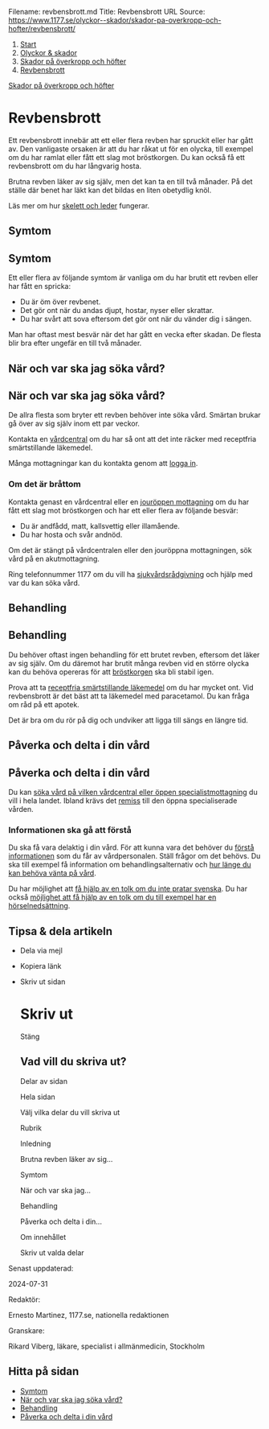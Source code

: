 Filename: revbensbrott.md
Title: Revbensbrott
URL Source: https://www.1177.se/olyckor--skador/skador-pa-overkropp-och-hofter/revbensbrott/

1.  [Start](https://www.1177.se/)
2.  [Olyckor & skador](https://www.1177.se/olyckor--skador/)
3.  [Skador på överkropp och höfter](https://www.1177.se/olyckor--skador/skador-pa-overkropp-och-hofter/)
4.  [Revbensbrott](https://www.1177.se/olyckor--skador/skador-pa-overkropp-och-hofter/revbensbrott/)

[Skador på överkropp och höfter](https://www.1177.se/olyckor--skador/skador-pa-overkropp-och-hofter/)

Revbensbrott
============

Ett revbensbrott innebär att ett eller flera revben har spruckit eller har gått av. Den vanligaste orsaken är att du har råkat ut för en olycka, till exempel om du har ramlat eller fått ett slag mot bröstkorgen. Du kan också få ett revbensbrott om du har långvarig hosta.

Brutna revben läker av sig själv, men det kan ta en till två månader. På det ställe där benet har läkt kan det bildas en liten obetydlig knöl.

Läs mer om hur [skelett och leder](https://www.1177.se/liv--halsa/sa-fungerar-kroppen/skelett-och-leder/) fungerar.

Symtom
------

Symtom
------

Ett eller flera av följande symtom är vanliga om du har brutit ett revben eller har fått en spricka:

*   Du är öm över revbenet.
*   Det gör ont när du andas djupt, hostar, nyser eller skrattar.
*   Du har svårt att sova eftersom det gör ont när du vänder dig i sängen.

Man har oftast mest besvär när det har gått en vecka efter skadan. De flesta blir bra efter ungefär en till två månader.

När och var ska jag söka vård?
------------------------------

När och var ska jag söka vård?
------------------------------

De allra flesta som bryter ett revben behöver inte söka vård. Smärtan brukar gå över av sig själv inom ett par veckor.

Kontakta en [vårdcentral](https://www.1177.se/lankbiblioteket/nationella-lankar/1177---lankar/hitta-vard---forinstallda-sok/hitta-vardcentral-nara-mig/) om du har så ont att det inte räcker med receptfria smärtstillande läkemedel.

Många mottagningar kan du kontakta genom att [logga in](https://www.1177.se/lankbiblioteket/nationella-lankar/1177---lankar/e-tjanster---behallare/e-tjanster---allman-inloggning/).

### Om det är bråttom

Kontakta genast en vårdcentral eller en [jouröppen mottagning](https://www.1177.se/lankbiblioteket/nationella-lankar/1177---lankar/hitta-vard---forinstallda-sok/hitta-jourmottagning-nara-mig/) om du har fått ett slag mot bröstkorgen och har ett eller flera av följande besvär:

*   Du är andfådd, matt, kallsvettig eller illamående.
*   Du har hosta och svår andnöd.

Om det är stängt på vårdcentralen eller den jouröppna mottagningen, sök vård på en akutmottagning.

Ring telefonnummer 1177 om du vill ha [sjukvårdsrådgivning](https://www.1177.se/om-1177/nar-du-ringer-1177/nar-du-ringer-1177/) och hjälp med var du kan söka vård.

Behandling
----------

Behandling
----------

Du behöver oftast ingen behandling för ett brutet revben, eftersom det läker av sig själv. Om du däremot har brutit många revben vid en större olycka kan du behöva opereras för att [bröstkorgen](https://www.1177.se/sjukdomar--besvar/hjarta-och-blodkarl/ont-i-brostet/) ska bli stabil igen.

Prova att ta [receptfria smärtstillande läkemedel](https://www.1177.se/undersokning-behandling/behandling-med-lakemedel/lakemedel-utifran-diagnos/receptfria-lakemedel-vid-tillfallig-smarta---vad-ska-jag-valja/) om du har mycket ont. Vid revbensbrott är det bäst att ta läkemedel med paracetamol. Du kan fråga om råd på ett apotek.

Det är bra om du rör på dig och undviker att ligga till sängs en längre tid.

Påverka och delta i din vård
----------------------------

Påverka och delta i din vård
----------------------------

Du kan [söka vård på vilken vårdcentral eller öppen specialistmottagning](https://www.1177.se/sa-fungerar-varden/att-valja-vardmottagning/valja-vardmottagning/) du vill i hela landet. Ibland krävs det [remiss](https://www.1177.se/sa-fungerar-varden/att-valja-vardmottagning/remiss/) till den öppna specialiserade vården.

### Informationen ska gå att förstå

Du ska få vara delaktig i din vård. För att kunna vara det behöver du [förstå informationen](https://www.1177.se/sa-fungerar-varden/var-med-och-bestam-om-din-vard/patientlagen/) som du får av vårdpersonalen. Ställ frågor om det behövs. Du ska till exempel få information om behandlingsalternativ och [hur länge du kan behöva vänta på vård](https://www.1177.se/sa-fungerar-varden/lagar-och-bestammelser/vardgaranti/).

Du har möjlighet att [få hjälp av en tolk om du inte pratar svenska](https://www.1177.se/sa-fungerar-varden/vard-om-du-kommer-fran-ett-annat-land/tolkning-till-mitt-sprak/). Du har också [möjlighet att få hjälp av en tolk om du till exempel har en hörselnedsättning](https://www.1177.se/undersokning-behandling/hjalpmedel/hjalpmedel-for-kognition-och-kommunikation/tolktjanster-vid-funktionsnedsattning/).

Tipsa & dela artikeln
---------------------

*   Dela via mejl
*   Kopiera länk
*   Skriv ut sidan
    
    Skriv ut
    ========
    
    Stäng
    
    Vad vill du skriva ut?
    ----------------------
    
    Delar av sidan
    
    Hela sidan
    
    Välj vilka delar du vill skriva ut
    
    Rubrik
    
    Inledning
    
    Brutna revben läker av sig...
    
    Symtom
    
    När och var ska jag...
    
    Behandling
    
    Påverka och delta i din...
    
    Om innehållet
    
    Skriv ut valda delar
    

Senast uppdaterad:

2024-07-31

Redaktör:

Ernesto Martinez, 1177.se, nationella redaktionen

Granskare:

Rikard Viberg, läkare, specialist i allmänmedicin, Stockholm

Hitta på sidan
--------------

*   [Symtom](https://www.1177.se/olyckor--skador/skador-pa-overkropp-och-hofter/revbensbrott/#section-12228)
*   [När och var ska jag söka vård?](https://www.1177.se/olyckor--skador/skador-pa-overkropp-och-hofter/revbensbrott/#section-12229)
*   [Behandling](https://www.1177.se/olyckor--skador/skador-pa-overkropp-och-hofter/revbensbrott/#section-12230)
*   [Påverka och delta i din vård](https://www.1177.se/olyckor--skador/skador-pa-overkropp-och-hofter/revbensbrott/#section-12231)
